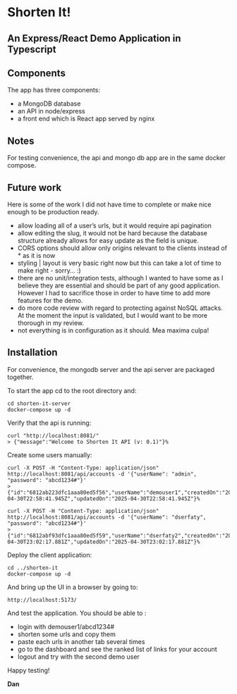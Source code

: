 # Shorten It!
## An Express/React Demo Application in Typescript
 
## Components
The app has three components:
- a MongoDB database
- an API in node/express
- a front end which is React app served by nginx

## Notes
For testing convenience, the api and mongo db app are in the same docker compose.

## Future work
Here is some of the work I did not have time to complete or make nice enough to be production ready.

- allow loading all of a user’s urls, but it would require api pagination
- allow editing the slug, it would not be hard because the database structure already allows for easy update as the field is unique.
- CORS options should allow only origins relevant to the clients instead of * as it is now
- styling | layout is very basic right now but this can take a lot of time to make right - sorry… :)
- there are no unit/integration tests, although I wanted to have some as I believe they are essential and should be part of any good application. However I had to sacrifice those in order to have time to add more features for the demo. 
- do more code review with regard to protecting against NoSQL attacks. At the moment the input is validated, but I would want to be more thorough in my review.
- not everything is in configuration as it should. Mea maxima culpa!
 
## Installation
For convenience, the mongodb server and the api server are packaged together.

To start the app cd to the root directory and:
```
cd shorten-it-server
docker-compose up -d
```

Verify that the api is running:
```
curl "http://localhost:8081/"
> {"message":"Welcome to Shorten It API (v: 0.1)"}%
```

Create some users manually:
```
curl -X POST -H "Content-Type: application/json" http://localhost:8081/api/accounts -d '{"userName": "admin", "password": "abcd1234#"}'
> {"id":"6812ab223dfc1aaa80ed5f56","userName":"demouser1","createdOn":"2025-04-30T22:58:41.945Z","updatedOn":"2025-04-30T22:58:41.945Z"}%

curl -X POST -H "Content-Type: application/json" http://localhost:8081/api/accounts -d '{"userName": "dserfaty", "password": "abcd1234#"}'
> {"id":"6812abf93dfc1aaa80ed5f59","userName":"dserfaty2","createdOn":"2025-04-30T23:02:17.881Z","updatedOn":"2025-04-30T23:02:17.881Z"}%
```

Deploy the client application:
```
cd ../shorten-it
docker-compose up -d
```

And bring up the UI in a browser by going to:
```
http://localhost:5173/
```

And test the application. You should be able to :
- login with demouser1/abcd1234#
- shorten some urls and copy them
- paste each urls in another tab several times
- go to the dashboard and see the ranked list of links for your account
- logout and try with the second demo user


Happy testing!

**Dan**
 